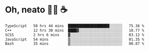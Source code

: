 # Oh, neato 🧑‍💻 ☕

<!--START_SECTION:waka-->

```txt
TypeScript   50 hrs 44 mins  ███████████████████░░░░░░   75.36 %
C++          12 hrs 38 mins  ████▓░░░░░░░░░░░░░░░░░░░░   18.77 %
SCSS         2 hrs 6 mins    ▓░░░░░░░░░░░░░░░░░░░░░░░░   03.12 %
JavaScript   54 mins         ▒░░░░░░░░░░░░░░░░░░░░░░░░   01.35 %
Bash         35 mins         ▒░░░░░░░░░░░░░░░░░░░░░░░░   00.87 %
```

<!--END_SECTION:waka-->
